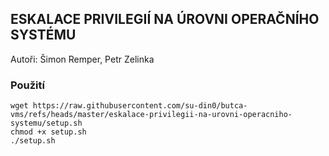 ## ESKALACE PRIVILEGIÍ NA ÚROVNI OPERAČNÍHO SYSTÉMU
Autoři: Šimon Remper, Petr Zelinka

### Použití

    wget https://raw.githubusercontent.com/su-din0/butca-vms/refs/heads/master/eskalace-privilegii-na-urovni-operacniho-systemu/setup.sh
    chmod +x setup.sh
    ./setup.sh